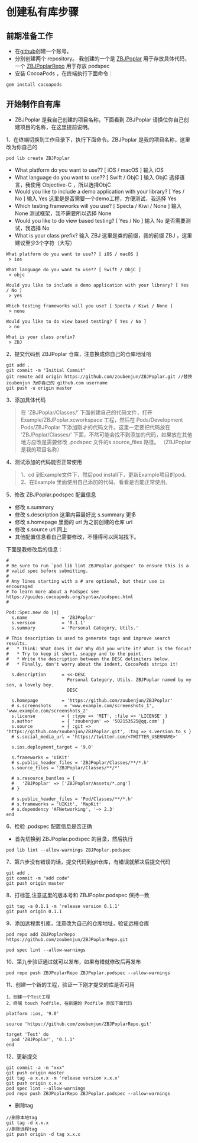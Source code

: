 # 创建私有库步骤

## 前期准备工作
* 在[github](https://github.com)创建一个账号。
* 分别创建两个 repository。 我创建的一个是 [ZBJPoplar](https://github.com/zoubenjun/ZBJPoplar.git) 用于存放具体代码，一个 [ZBJPoplarRepo](https://github.com/zoubenjun/ZBJPoplarRepo.git) 用于存放 podspec
* 安装 CocoaPods ，在终端执行下面命令：
```
gem install cocoapods

```
## 开始制作自有库

*   ZBJPoplar 是我自己创建的项目名称，下面看到 ZBJPoplar 请换位你自己创建项目的名称，在这里提前说明。

1、在终端切换到工作目录下，执行下面命令。ZBJPoplar 是我的项目名称，这里改为你自己的
```
pod lib create ZBJPoplar
```
* What platform do you want to use?? [ iOS / macOS ] 输入 iOS 
* What language do you want to use?? [ Swift / ObjC ] 输入 ObjC  选择语言，我使用 Objective-C ，所以选择ObjC
* Would you like to include a demo application with your library? [ Yes / No ]  输入 Yes 这里是是否需要一个demo工程，方便测试，我选择 Yes
* Which testing frameworks will you use? [ Specta / Kiwi / None ] 输入 None   测试框架，我不需要所以选择 None
* Would you like to do view based testing? [ Yes / No ] 输入 No   是否需要测试，我选择 No
* What is your class prefix? 输入 ZBJ  这里是类的前缀，我的前缀 ZBJ ，这里建议至少3个字符（大写）

```
What platform do you want to use?? [ iOS / macOS ]
 > ios

What language do you want to use?? [ Swift / ObjC ]
 > objc

Would you like to include a demo application with your library? [ Yes / No ]
 > yes

Which testing frameworks will you use? [ Specta / Kiwi / None ]
 > none

Would you like to do view based testing? [ Yes / No ]
 > no

What is your class prefix?
 > ZBJ
```

2、提交代码到 ZBJPoplar 仓库，注意换成你自己的仓库地址哈
```
git add .
git commit -m "Initial Commit"
git remote add origin https://github.com/zoubenjun/ZBJPoplar.git //替换 zoubenjun 为你自己的 github.com username
git push -u origin master
```

3、添加具体代码
> 在 'ZBJPoplar/Classes/' 下面创建自己的代码文件，打开 Example/ZBJPoplar.xcworkspace 工程，然后在 Pods/Development Pods/ZBJPoplar 下添加刚才的代码文件。这里一定要把代码放在 'ZBJPoplar/Classes/' 下面，不然可能会找不到添加的代码，如果放在其他地方应改是需要修改 .podspec 文件的s.source_files 路径。 （ZBJPoplar 是我的项目名称）

4、测试添加的代码能否正常使用
> 1、cd 到Example文件下，然后pod install下，更新Example项目的pod。
> 2、在Example 里面使用自己添加的代码，看看是否能正常使用。

5、修改 ZBJPoplar.podspec 配置信息

* 修改 s.summary
* 修改 s.description 这里内容最好比 s.summary 更多
* 修改 s.homepage 里面的 url 为之前创建的仓库 url 
* 修改 s.source url 同上
* 其他配置信息看自己需要修改，不懂得可以网站找下。

下面是我修改后的信息：
```
#
# Be sure to run `pod lib lint ZBJPoplar.podspec' to ensure this is a
# valid spec before submitting.
#
# Any lines starting with a # are optional, but their use is encouraged
# To learn more about a Podspec see https://guides.cocoapods.org/syntax/podspec.html
#

Pod::Spec.new do |s|
  s.name             = 'ZBJPoplar'
  s.version          = '0.1.1'
  s.summary          = 'Personal Category, Utils.'

# This description is used to generate tags and improve search results.
#   * Think: What does it do? Why did you write it? What is the focus?
#   * Try to keep it short, snappy and to the point.
#   * Write the description between the DESC delimiters below.
#   * Finally, don't worry about the indent, CocoaPods strips it!

  s.description      = <<-DESC
                       Personal Category, Utils. ZBJPoplar named by my son, a lovely boy.
                       DESC

  s.homepage         = 'https://github.com/zoubenjun/ZBJPoplar'
  # s.screenshots     = 'www.example.com/screenshots_1', 'www.example.com/screenshots_2'
  s.license          = { :type => 'MIT', :file => 'LICENSE' }
  s.author           = { 'zoubenjun' => '502153525@qq.com' }
  s.source           = { :git => 'https://github.com/zoubenjun/ZBJPoplar.git', :tag => s.version.to_s }
  # s.social_media_url = 'https://twitter.com/<TWITTER_USERNAME>'

  s.ios.deployment_target = '9.0'
  
  s.frameworks = 'UIKit'
  # s.public_header_files = 'ZBJPoplar/Classes/**/*.h'
  s.source_files = 'ZBJPoplar/Classes/**/*'
  
  # s.resource_bundles = {
  #   'ZBJPoplar' => ['ZBJPoplar/Assets/*.png']
  # }

  # s.public_header_files = 'Pod/Classes/**/*.h'
  # s.frameworks = 'UIKit', 'MapKit'
  # s.dependency 'AFNetworking', '~> 2.3'
end

```

6、检验  .podspec 配置信息是否正确
* 首先切换到 ZBJPoplar.podspec 的目录，然后执行
```
pod lib lint --allow-warnings ZBJPoplar.podspec
```

7、第六步没有错误的话，提交代码到git仓库，有错误就解决后提交代码
```
git add .
git commit -m "add code"
git push origin master
```

8、打标签,注意这里的版本号和 ZBJPoplar.podspec 保持一致
```
git tag -a 0.1.1 -m 'release version 0.1.1'
git push origin 0.1.1
```

9、添加远程索引库，注意改为自己的仓库地址，验证远程仓库
```
pod repo add ZBJPoplarRepo https://github.com/zoubenjun/ZBJPoplarRepo.git

pod spec lint --allow-warnings

```

10、第九步验证通过就可以发布，如果有错就修改后再发布
```
pod repo push ZBJPoplarRepo ZBJPoplar.podspec --allow-warnings
```

11、创建一个新的工程，验证一下刚才提交的库是否可用
```
1、创建一个Test工程
2、终端 touch Podfile, 在新建的 Podfile 添加下面代码

platform :ios, '9.0'

source 'https://github.com/zoubenjun/ZBJPoplarRepo.git'

target 'Test' do
  pod 'ZBJPoplar', '0.1.1'
end
```

12、更新提交
```
git commit -a -m "xxx"
git push origin master
git tag -a x.x.x -m 'release version x.x.x'
git push origin x.x.x
pod spec lint --allow-warnings
pod repo push ZBJPoplarRepo ZBJPoplar.podspec --allow-warnings
```

* 删除tag
```
//删除本地tag 
git tag -d x.x.x
//删除远程tag 
git push origin -d tag x.x.x
```

